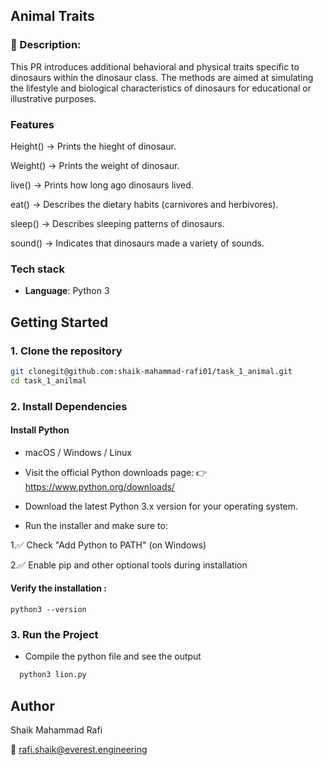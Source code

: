 
## Animal Traits

### 📄 Description:
This PR introduces additional behavioral and physical traits specific to dinosaurs within the dinosaur class. The methods are aimed at simulating the lifestyle and biological characteristics of dinosaurs for educational or illustrative purposes.

### Features 

Height()
→ Prints the hieght of dinosaur.

Weight()
→ Prints the weight of dinosaur.

live()
→ Prints how long ago dinosaurs lived.

eat()
→ Describes the dietary habits (carnivores and herbivores).

sleep()
→ Describes sleeping patterns of dinosaurs.

sound()
→ Indicates that dinosaurs made a variety of sounds.


### Tech stack 

- **Language**: Python 3

##  Getting Started

### 1. Clone the repository

```bash
git clonegit@github.com:shaik-mahammad-rafi01/task_1_animal.git
cd task_1_anilmal
```

### 2. Install Dependencies 

  #### Install Python 
  - macOS / Windows / Linux

- Visit the official Python downloads page:
👉 https://www.python.org/downloads/
- Download the latest Python 3.x version for your operating system.

- Run the installer and make sure to:

1.✅ Check "Add Python to PATH" (on Windows)

2.✅ Enable pip and other optional tools during installation


#### Verify the installation : 
```
python3 --version
```

### 3. Run the Project 
- Compile the python file and see the output
```bash 
  python3 lion.py
```

## Author
Shaik Mahammad Rafi  

📧 [rafi.shaik@everest.engineering](mailto:rafi.shaik@everest.engineering)

